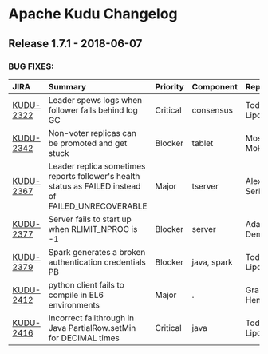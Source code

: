 
<!---
# Licensed to the Apache Software Foundation (ASF) under one
# or more contributor license agreements.  See the NOTICE file
# distributed with this work for additional information
# regarding copyright ownership.  The ASF licenses this file
# to you under the Apache License, Version 2.0 (the
# "License"); you may not use this file except in compliance
# with the License.  You may obtain a copy of the License at
#
#     http://www.apache.org/licenses/LICENSE-2.0
#
# Unless required by applicable law or agreed to in writing, software
# distributed under the License is distributed on an "AS IS" BASIS,
# WITHOUT WARRANTIES OR CONDITIONS OF ANY KIND, either express or implied.
# See the License for the specific language governing permissions and
# limitations under the License.
-->
# Apache Kudu Changelog

## Release 1.7.1 - 2018-06-07



### BUG FIXES:

| JIRA | Summary | Priority | Component | Reporter | Contributor |
|:---- |:---- | :--- |:---- |:---- |:---- |
| [KUDU-2322](https://issues.apache.org/jira/browse/KUDU-2322) | Leader spews logs when follower falls behind log GC |  Critical | consensus | Todd Lipcon | Alexey Serbin |
| [KUDU-2342](https://issues.apache.org/jira/browse/KUDU-2342) | Non-voter replicas can be promoted and get stuck |  Blocker | tablet | Mostafa Mokhtar | Alexey Serbin |
| [KUDU-2367](https://issues.apache.org/jira/browse/KUDU-2367) | Leader replica sometimes reports follower's health status as FAILED instead of FAILED\_UNRECOVERABLE |  Major | tserver | Alexey Serbin | Alexey Serbin |
| [KUDU-2377](https://issues.apache.org/jira/browse/KUDU-2377) | Server fails to start up when RLIMIT\_NPROC is -1 |  Blocker | server | Adar Dembo | Adar Dembo |
| [KUDU-2379](https://issues.apache.org/jira/browse/KUDU-2379) | Spark generates a broken authentication credentials PB |  Blocker | java, spark | Todd Lipcon | Todd Lipcon |
| [KUDU-2412](https://issues.apache.org/jira/browse/KUDU-2412) | python client fails to compile in EL6 environments |  Major | . | Grant Henke | Grant Henke |
| [KUDU-2416](https://issues.apache.org/jira/browse/KUDU-2416) | Incorrect fallthrough in Java PartialRow.setMin for DECIMAL times |  Critical | java | Todd Lipcon | Grant Henke |


